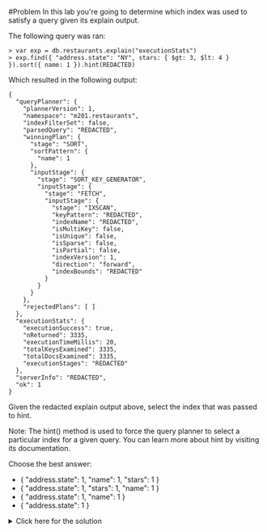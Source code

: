 #Problem
In this lab you're going to determine which index was used to satisfy a query given its explain output.

The following query was ran:

    > var exp = db.restaurants.explain("executionStats")
    > exp.find({ "address.state": "NY", stars: { $gt: 3, $lt: 4 } }).sort({ name: 1 }).hint(REDACTED)

Which resulted in the following output:

    {
      "queryPlanner": {
        "plannerVersion": 1,
        "namespace": "m201.restaurants",
        "indexFilterSet": false,
        "parsedQuery": "REDACTED",
        "winningPlan": {
          "stage": "SORT",
          "sortPattern": {
            "name": 1
          },
          "inputStage": {
            "stage": "SORT_KEY_GENERATOR",
            "inputStage": {
              "stage": "FETCH",
              "inputStage": {
                "stage": "IXSCAN",
                "keyPattern": "REDACTED",
                "indexName": "REDACTED",
                "isMultiKey": false,
                "isUnique": false,
                "isSparse": false,
                "isPartial": false,
                "indexVersion": 1,
                "direction": "forward",
                "indexBounds": "REDACTED"
              }
            }
          }
        },
        "rejectedPlans": [ ]
      },
      "executionStats": {
        "executionSuccess": true,
        "nReturned": 3335,
        "executionTimeMillis": 20,
        "totalKeysExamined": 3335,
        "totalDocsExamined": 3335,
        "executionStages": "REDACTED"
      },
      "serverInfo": "REDACTED",
      "ok": 1
    }
	
Given the redacted explain output above, select the index that was passed to hint.

Note: The hint() method is used to force the query planner to select a particular index for a given query. You can learn more about hint by visiting its documentation.

Choose the best answer:
 - { "address.state": 1, "name": 1, "stars": 1 }
 - { "address.state": 1, "stars": 1, "name": 1 }
 - { "address.state": 1, "name": 1 }
 - { "address.state": 1 }

<details>
  <summary>Click here for the solution</summary>
  - { "address.state": 1, "stars": 1, "name": 1 }
</details>